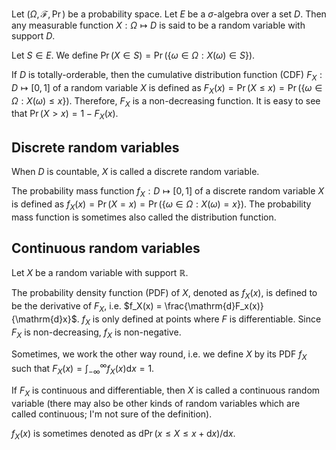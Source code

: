 Let $(\Omega, \mathcal{F}, \Pr)$ be a probability space.
Let $E$ be a $\sigma$-algebra over a set $D$.
Then any measurable function $X: \Omega \mapsto D$
is said to be a random variable with support $D$.

Let $S \in E$. We define $\Pr(X \in S) = \Pr(\{\omega \in \Omega: X(\omega) \in S\})$.

If $D$ is totally-orderable, then the cumulative distribution function (CDF)
$F_X: D \mapsto [0, 1]$ of a random variable $X$ is defined as
$F_X(x) = \Pr(X \le x) = \Pr(\{\omega \in \Omega: X(\omega) \le x\})$.
Therefore, $F_X$ is a non-decreasing function.
It is easy to see that $\Pr(X > x) = 1 - F_X(x)$.

## Discrete random variables

When $D$ is countable, $X$ is called a discrete random variable.

The probability mass function $f_X: D \mapsto [0, 1]$
of a discrete random variable $X$ is defined as
$f_X(x) = \Pr(X = x) = \Pr(\{\omega \in \Omega: X(\omega) = x\})$.
The probability mass function is sometimes also called the distribution function.

## Continuous random variables

Let $X$ be a random variable with support $\mathbb{R}$.

The probability density function (PDF) of $X$, denoted as $f_X(x)$, is defined
to be the derivative of $F_X$, i.e.
$f_X(x) = \frac{\mathrm{d}F_x(x)}{\mathrm{d}x}$.
$f_X$ is only defined at points where $F$ is differentiable.
Since $F_X$ is non-decreasing, $f_X$ is non-negative.

Sometimes, we work the other way round, i.e. we define $X$ by its PDF $f_X$
such that $F_X(x) = \int_{-\infty}^{\infty} f_X(x) \mathrm{d}x = 1$.

If $F_X$ is continuous and differentiable, then $X$ is called a continuous random variable
(there may also be other kinds of random variables which are called continuous;
I'm not sure of the definition).

$f_X(x)$ is sometimes denoted as $\mathrm{d}\Pr(x \le X \le x+\mathrm{d}x)/\mathrm{d}x$.

